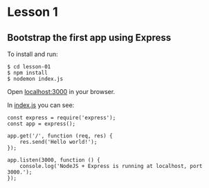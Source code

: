 # Lesson 1
## Bootstrap the first app using Express

To install and run:
```
$ cd lesson-01
$ npm install
$ nodemon index.js
```
Open [localhost:3000]() in your browser.

In [index.js]() you can see:
```
const express = require('express');
const app = express();

app.get('/', function (req, res) {
    res.send('Hello world!');
});

app.listen(3000, function () {
    console.log('NodeJS + Express is running at localhost, port 3000.');
});
```
